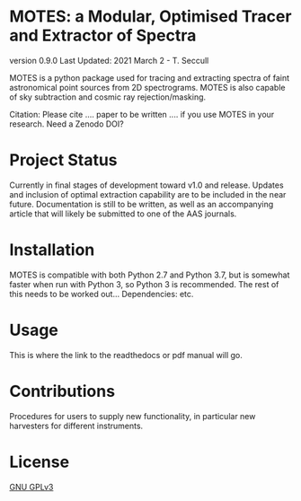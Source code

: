 # MOTES: a Modular, Optimised Tracer and Extractor of Spectra 
version 0.9.0
Last Updated: 2021 March 2 - T. Seccull

MOTES is a python package used for tracing and extracting spectra of faint astronomical point sources from 2D spectrograms. MOTES is also capable of sky subtraction and cosmic ray rejection/masking. 

Citation: Please cite .... paper to be written .... if you use MOTES in your research. Need a Zenodo DOI?

# Project Status
Currently in final stages of development toward v1.0 and release. Updates and inclusion of optimal extraction capability are to be included in the near future. Documentation is still to be written, as well as an accompanying article that will likely be submitted to one of the AAS journals.

# Installation
MOTES is compatible with both Python 2.7 and Python 3.7, but is somewhat faster when run with Python 3, so Python 3 is recommended.
The rest of this needs to be worked out...
Dependencies: etc.

# Usage
This is where the link to the readthedocs or pdf manual will go.

# Contributions
Procedures for users to supply new functionality, in particular new harvesters for different instruments.

# License
[GNU GPLv3](https://www.gnu.org/licenses/gpl-3.0.en.html)
